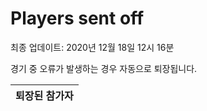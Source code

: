 # Players sent off
최종 업데이트: 2020년 12월 18일 12시 16분


경기 중 오류가 발생하는 경우 자동으로 퇴장됩니다.


| 퇴장된 참가자 |
|:---:|
